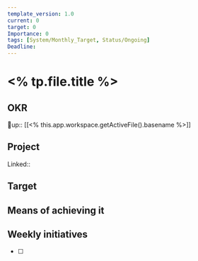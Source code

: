 ```yaml
---
template_version: 1.0
current: 0
target: 0
Importance: 0
tags: [System/Monthly_Target, Status/Ongoing]
Deadline: 
---
```

# <% tp.file.title %>

## OKR
🌠up:: [[<% this.app.workspace.getActiveFile().basename %>]]

## Project
Linked::

## Target

## Means of achieving it

## Weekly initiatives
- [ ] 